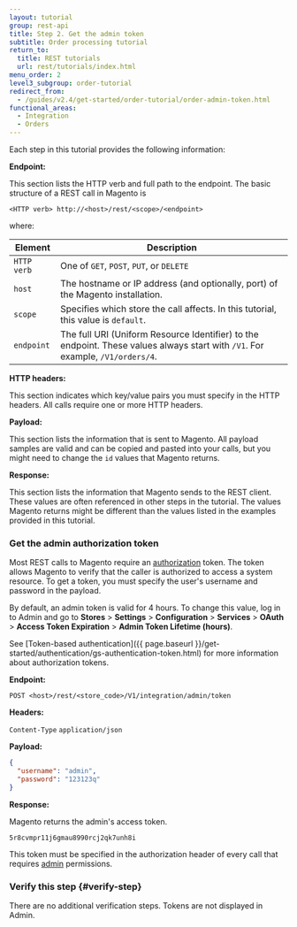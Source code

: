 ```yaml
---
layout: tutorial
group: rest-api
title: Step 2. Get the admin token
subtitle: Order processing tutorial
return_to:
  title: REST tutorials
  url: rest/tutorials/index.html
menu_order: 2
level3_subgroup: order-tutorial
redirect_from:
  - /guides/v2.4/get-started/order-tutorial/order-admin-token.html
functional_areas:
  - Integration
  - Orders
---
```


Each step in this tutorial provides the following information:

**Endpoint:**

This section lists the HTTP verb and full path to the endpoint. The basic structure of a REST call in Magento is

`<HTTP verb> http://<host>/rest/<scope>/<endpoint>`

where:

Element | Description
--- | ---
`HTTP verb` | One of `GET`, `POST`, `PUT`, or `DELETE`
`host` | The hostname or IP address (and optionally, port) of the Magento installation.
`scope` | Specifies which store the call affects. In this tutorial, this value is `default`.
`endpoint` | The full URI (Uniform Resource Identifier) to the endpoint. These values always start with `/V1`. For example, `/V1/orders/4`.

**HTTP headers:**

This section indicates which key/value pairs you must specify in the HTTP headers. All calls require one or more HTTP headers.

**Payload:**

This section lists the information that is sent to Magento. All payload samples are valid and can be copied and pasted into your calls, but you might need to change the `id` values that Magento returns.

**Response:**

This section lists the information that Magento sends to the REST client. These values are often referenced in other steps in the tutorial. The values Magento returns might be different than the values listed in the examples provided in this tutorial.

### Get the admin authorization token

Most REST calls to Magento require an [authorization](https://glossary.magento.com/authorization) token. The token allows Magento to verify that the caller is authorized to access a system resource. To get a token, you must specify the user's username and password in the payload.

By default, an admin token is valid for 4 hours. To change this value, log in to Admin and go to **Stores** > **Settings** > **Configuration** > **Services** > **OAuth** > **Access Token Expiration** > **Admin Token Lifetime (hours)**.

See [Token-based authentication]({{ page.baseurl }}/get-started/authentication/gs-authentication-token.html) for more information about authorization tokens.

**Endpoint:**

`POST <host>/rest/<store_code>/V1/integration/admin/token`

**Headers:**

`Content-Type` `application/json`

**Payload:**

```json
{
  "username": "admin",
  "password": "123123q"
}
```

**Response:**

Magento returns the admin's access token.

`5r8cvmpr11j6gmau8990rcj2qk7unh8i`

This token must be specified in the authorization header of every call that requires [admin](https://glossary.magento.com/admin) permissions.

### Verify this step {#verify-step}

There are no additional verification steps. Tokens are not displayed in Admin.
